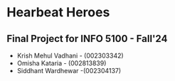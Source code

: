 # Hearbeat Heroes

## Final Project for INFO 5100 - Fall'24

- Krish Mehul Vadhani - (002303342)
- Omisha Kataria - (002813839)
- Siddhant Wardhewar -(002304137)
